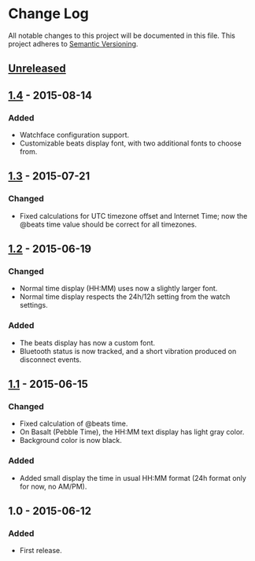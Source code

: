# Change Log
All notable changes to this project will be documented in this file.
This project adheres to [Semantic Versioning](http://semver.org/).

## [Unreleased]

## [1.4] - 2015-08-14
### Added
- Watchface configuration support.
- Customizable beats display font, with two additional fonts to choose from.

## [1.3] - 2015-07-21
### Changed
- Fixed calculations for UTC timezone offset and Internet Time; now the
  @beats time value should be correct for all timezones.

## [1.2] - 2015-06-19
### Changed
- Normal time display (HH:MM) uses now a slightly larger font.
- Normal time display respects the 24h/12h setting from the watch settings.
### Added
- The beats display has now a custom font.
- Bluetooth status is now tracked, and a short vibration produced on
  disconnect events.

## [1.1] - 2015-06-15
### Changed
- Fixed calculation of @beats time.
- On Basalt (Pebble Time), the HH:MM text display has light gray color.
- Background color is now black.

### Added
- Added small display the time in usual HH:MM format (24h format only
  for now, no AM/PM).

## 1.0 - 2015-06-12
### Added
- First release.

[Unreleased]: https://github.com/aperezdc/pebble-beats/compare/v1.4...HEAD
[1.4]: https://github.com/aperezdc/pebble-beats/compare/v1.3...v1.4
[1.3]: https://github.com/aperezdc/pebble-beats/compare/v1.2...v1.3
[1.2]: https://github.com/aperezdc/pebble-beats/compare/v1.1...v1.2
[1.1]: https://github.com/aperezdc/pebble-beats/compare/v1.0...v1.1
